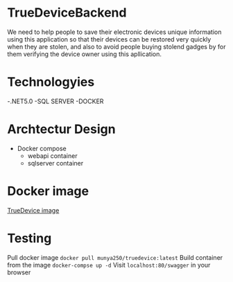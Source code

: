 # TrueDeviceBackend

We need to help people to save their electronic devices unique information using this application so that their devices can be restored very quickly when they are stolen, and also to avoid people buying stolend gadges by for them verifying the device owner using this apllication.

# Technologyies
-.NET5.0
-SQL SERVER
-DOCKER
# Archtectur Design
* Docker compose
  * webapi container
  * sqlserver container
# Docker image
[TrueDevice image](https://hub.docker.com/repository/docker/munya250/truedevice)

# Testing 
Pull docker image ```docker pull munya250/truedevice:latest```
Build container from the image ```docker-compse up -d```
Visit ```localhost:80/swagger``` in your browser




